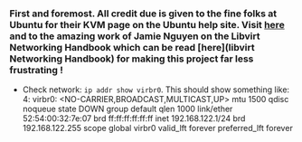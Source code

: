 ### First and foremost. All credit due is given to the fine folks at Ubuntu for their KVM page on the Ubuntu help site. Visit [here](https://help.ubuntu.com/community/KVM) and to the amazing work of Jamie Nguyen on the Libvirt Networking Handbook which can be read [here](libvirt Networking Handbook) for making this project far less frustrating ! 




- Check network: `ip addr show virbr0`. This should show something like: 4: virbr0: <NO-CARRIER,BROADCAST,MULTICAST,UP> mtu 1500 qdisc noqueue state DOWN group default qlen 1000
    link/ether 52:54:00:32:7e:07 brd ff:ff:ff:ff:ff:ff
    inet 192.168.122.1/24 brd 192.168.122.255 scope global virbr0
       valid_lft forever preferred_lft forever
